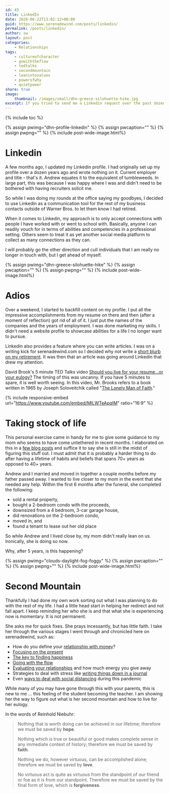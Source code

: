 ```yaml
---
id: 43
title: LinkedIn
date: 2020-06-22T13:02:12+00:00
guid: https://www.serenadewind.com/posts/linkedin/
permalink: /posts/linkedin/
author: sw
layout: post
categories:
    - Relationships
tags:
    - cultureofcharacter
    - gowiththeflow
    - tedtalks
    - secondmountain
    - leanintovalues
    - powerofwhy
    - quietpower
share: true
image:
    thumbnail: /images/small/dhn-greece-silohuette-hike.jpg 
excerpt: If you tried to send me a Linkedin request over the past dozen years or so, chances are I didn't see it. Apologies if you think I was ignoring you. Please don't take it personally. I was ignoring Linkedin.
---
```

{% include toc %}

{% assign pwimg="dhn-profile-linkedin" %}
{% assign pwcaption="" %}
{% assign pwpng="" %}
{% include post-wide-image.html%}

# Linkedin

A few months ago, I updated my Linkedin profile. I had originally set up my profile over a dozen years ago and wrote nothing on it. Current employer and title - that's it. Andrew equates it to the equivalent of tumbleweeds. In large part, this was because I was happy where I was and didn't need to be bothered with having recruiters solicit me.

So while I was doing my rounds at the office saying my goodbyes, I decided to use Linkedin as a communication tool for the rest of my business contacts outside of Warner Bros. to let them know I had retired.

When it comes to Linkedin, my approach is to only accept connections with people I have worked with or went to school with. Basically, anyone I can readily vouch for in terms of abilities and competencies in a professional setting. Others seem to treat it as yet another social media platform to collect as many connections as they can.

I will probably go the other direction and cull individuals that I am really no longer in touch with, but I get ahead of myself.

{% assign pwimg="dhn-greece-silohuette-hike" %}
{% assign pwcaption="" %}
{% assign pwpng="" %}
{% include post-wide-image.html%}

# Adios

Over a weekend, I started to backfill content on my profile. I put all the impressive accomplishments from my resume on there and then (after a moment of reflection) got rid of all of it. I just put the names of the companies and the years of employment. I was done marketing my skills. I didn't need a website profile to showcase abilities for a life I no longer want to pursue.

Linkedin also provides a feature where you can write articles. I was on a writing kick for serenadewind.com so I decided why not write a [short blurb on my retirement](https://www.linkedin.com/pulse/summiting-30-year-climb-up-corporate-ladder-denise-niculescu/). It was then that an article was going around Linkedin that drew my attention.

David Brook's 5 minute TED Talks video [Should you live for your resume...or your eulogy?](https://www.ted.com/talks/david_brooks_should_you_live_for_your_resume_or_your_eulogy?language=en) The timing of this was uncanny. If you have 5 minutes to spare, it is well worth seeing. In this video, Mr. Brooks refers to a book written in 1965 by Joseph Soloveitchik called "[The Lonely Man of Faith](https://www.amazon.com/Lonely-Man-Faith-Joseph-Soloveitchik/dp/0385514085)."

{% include responsive-embed url="https://www.youtube.com/embed/MlLWTeApqIM" ratio="16:9" %}

# Taking stock of life

This personal exercise came in handy for me to give some guidance to my mom who seems to have come untethered in recent months. I elaborated on this in a [few blog posts](https://www.patreon.com/join/3892078/signup?ru=%2Fjoin%2F3892078%2Fcheckout%3Frid%3D4544142%26) and suffice it to say she is still in the midst of figuring this stuff out. I must admit that it is probably a harder thing to do after having a lifetime of habits and beliefs that spans 70+ years as opposed to 40+ years.

Andrew and I married and moved in together a couple months before my father passed away. I wanted to live closer to my mom in the event that she needed any help. Within the first 6 months after the funeral, she completed the following:

-   sold a rental property,
-   bought a 2-bedroom condo with the proceeds,
-   downsized from a 4 bedroom, 3-car garage house,
-   did renovations on the 2-bedroom condo,
-   moved in, and
-   found a tenant to lease out her old place

So while Andrew and I lived close by, my mom didn't really lean on us. Ironically, she is doing so now.

Why, after 5 years, is this happening?

{% assign pwimg="clouds-daylight-fog-foggy" %}
{% assign pwcaption="" %}
{% assign pwpng="" %}
{% include post-wide-image.html%}

# Second Mountain

Thankfully I had done my own work sorting out what I was planning to do with the rest of my life. I had a little head start in helping her redirect and not fall apart. I keep reminding her who she is and that what she is experiencing now is momentary. It is not permanent.

She asks me for quick fixes. She prays incessantly, but has little faith. I take her through the various stages I went through and chronicled here on serenadewind, such as:

-   How do you define your [relationship with money](/posts/relationship-with-money/)?
-   [Focusing on the present](/posts/past-present-and-future/)
-   [The key to finding happiness](/posts/throw-back/)
-   [Going with the flow](/posts/going-with-the-flow/)
-   [Evaluating your relationships](/posts/selectively-social/) and how much energy you give away
-   Strategies to deal with stress like [writing things down in a journal](/posts/eye-of-the-storm/)
-   Even [ways to deal with social distancing](/posts/set-your-waypoint/) during this pandemic

While many of you may have gone through this with your parents, this is new to me ... this feeling of the student becoming the teacher. I am showing her the way to figure out what is her second mountain and how to live for her eulogy.

In the words of Reinhold Niebuhr:

> Nothing that is worth doing can be achieved in our lifetime; therefore we must be saved by **hope**.
> 
> Nothing which is true or beautiful or good makes complete sense in any immediate context of history; therefore we must be saved by **faith**.
> 
> Nothing we do, however virtuous, can be accomplished alone; therefore we must be saved by **love**.
> 
> No virtuous act is quite as virtuous from the standpoint of our friend or foe as it is from our standpoint. Therefore we must be saved by the final form of love, which is **forgiveness**.
> 